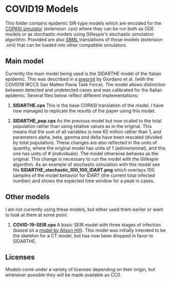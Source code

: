 # COVID19 Models
This folder contains epidemic SIR-type models which are encoded for the [COPASI simulator](http://copasi.org) (extension .cps) where they can be run both as ODE models or as stochastic models using Gillespie's stochastic simulation algorithm. Provided are also [SBML](http://sbml.org) translations of those models (extension .xml) that can be loaded into other compatible simulators.

## Main model

Currently the main model being used is the SIDARTHE model of the Italian epidemic. This was described in a [preprint](https://arxiv.org/abs/2003.09861) by Giordano et al. (with the COVID19 IRCCS San Matteo Pavia Task Force). The model allows distinction between detected and undetected cases and was calibrated for the Italian epidemic. Several files below reflect different implementations:

1. **SIDARTHE.cps** This is the base COPASI translation of the model.  I have now managed to replicate the results of the paper using this model.

2. **SIDARTHE\_pop.cps** As the previous model but now scaled to the total population rather than using relative values as in the original. This means that the sum of all variables is now 60 million rather than 1, and parameters alpha, beta, gamma and delta have been rescaled (divided by total population). These changes are also reflected in the units of quantity, where the original model has units of 1 (adimensional), and this one has units of # (individuals). The model otherwise behaves as the original. This change is necessary to run the model with the Gillespie algorithm. As an example of stochastic simulation with this model see file **SIDARTHE_stochastic_100_100_IDART.png** which overlays 100 samples of the model behavior for IDART (the current total infected number) and shows the expected time window for a peak in cases.

## Other models

I am not currently using these models, but either used them earlier or want to look at them at some point.

1. **COVID-19-SEIR.cps** A basic SEIR model with three stages of infection (based on a [model by Alison Hill](https://alhill.shinyapps.io/COVID19seir/)). This model was initially intended to be the skeleton for a CT model, but has now been dropped in favor to SIDARTHE.


## Licenses
Models come under a variety of licenses depending on their origin, but whenever possible they will be made available as CC0.
